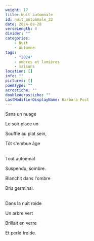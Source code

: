 ```yaml
---
weight: 17
title: Nuit automnale
id: nuit_automnale_22
date: 2024-09-28
verseLength: 4
divider: ""
categories:
    - Nuit
    - Automne
tags:
    - "2024"
    - ombres et lumières
    - saisons
location: []
info: ""
pictures: []
poemType: ""
acrostiche: ""
doubleAcrostiche: ""
LastModifierDisplayName: Barbara Post
---
```

Sans un nuage

Le soir place un

Souffle au plat sein,

Tôt s'embue âge

 \
Tout automnal

Suspendu, sombre.

Blanchit dans l'ombre

Bris germinal.

 \
Dans la nuit roide

Un arbre vert

Brillait en verre

Et perle froide.